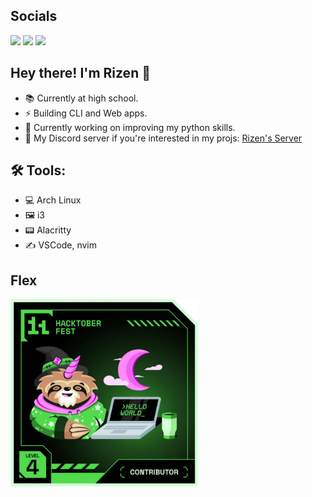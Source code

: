 ## Socials

<img src="https://img.shields.io/badge/psatvik54-6D4AFF?style=for-the-badge&logo=protonmail&logoColor=white" /> <img src="https://img.shields.io/badge/rizen07-5865F2?style=for-the-badge&logo=discord&logoColor=white" /> <img src="https://img.shields.io/badge/Light%20Weeny-FF4500?style=for-the-badge&logo=reddit&logoColor=white" />

## Hey there! I'm Rizen 👋
- 📚 Currently at high school.
- ⚡ Building CLI and Web apps.
- 🔋 Currently working on improving my python skills.
- 💬 My Discord server if you're interested in my projs: [Rizen's Server](https://discord.gg/BSCkxtxNJ6)

## 🛠️ Tools:
- 💻 Arch Linux
- 🖼️ i3
- 📟 Alacritty
- ✍️ VSCode, nvim

## Flex
<img src="hacktoberfest2024.png" alt="hacktoberfest2024.png" width="300">
